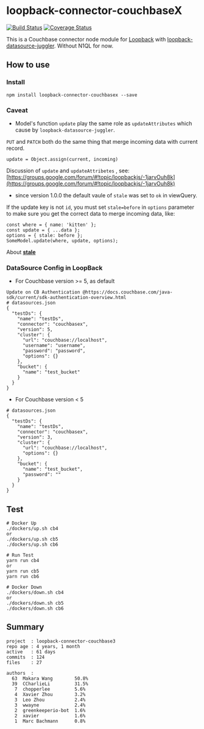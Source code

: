# loopback-connector-couchbaseX

[![Build Status](https://travis-ci.org/Wiredcraft/loopback-connector-couchbase3.svg?branch=master)](https://travis-ci.org/Wiredcraft/loopback-connector-couchbase3)
[![Coverage Status](https://coveralls.io/repos/github/Wiredcraft/loopback-connector-couchbase3/badge.svg?branch=master)](https://coveralls.io/github/Wiredcraft/loopback-connector-couchbase3?branch=master)

This is a Couchbase connector node module for [Loopback](http://loopback.io/) with [loopback-datasource-juggler](https://github.com/strongloop/loopback-datasource-juggler). Without N1QL for now.

## How to use


### Install

```
npm install loopback-connector-couchbasex --save
```

### Caveat

- Model's function `update` play the same role as `updateAttributes` which cause by `loopback-datasource-juggler`.

`PUT` and `PATCH` both do the same thing that merge incoming data with current record.

 ```
 update = Object.assign(current, incoming)
 ```

Discussion of `update` and `updateAttribetes` , see: [https://groups.google.com/forum/#!topic/loopbackjs/-1jarvOuh8k](https://groups.google.com/forum/#!topic/loopbackjs/-1jarvOuh8k)

- since version 1.0.0 the default vaule of  `stale` was set to `ok` in viewQuery.

If the update key is not `id`, you must set `stale=before` in `options` parameter to make sure you get the correct data to merge incoming data, like:

```
const where = { name: 'kitten' };
const update = { ...data };
options = { stale: before };
SomeModel.update(where, update, options);
```

About **[stale](https://docs.couchbase.com/server/6.5/learn/views/views-operation.html#index-stale)**


### DataSource Config in LoopBack

- For Couchbase version >= 5, as default
```
Update on CB Authentication @https://docs.couchbase.com/java-sdk/current/sdk-authentication-overview.html
# datasources.json
{
  "testDs": {
    "name": "testDs",
    "connector": "couchbasex",
    "version": 5,
    "cluster": {
      "url": "couchbase://localhost",
      "username": "username",
      "password": "password",
      "options": {}
    },
    "bucket": {
      "name": "test_bucket"
    }
  }
}
```

- For Couchbase version < 5
```
# datasources.json
{
  "testDs": {
    "name": "testDs",
    "connector": "couchbasex",
    "version": 3,
    "cluster": {
      "url": "couchbase://localhost",
      "options": {}
    },
    "bucket": {
      "name": "test_bucket",
      "password": ""
    }
  }
}
```

## Test

```
# Docker Up
./dockers/up.sh cb4
or
./dockers/up.sh cb5
./dockers/up.sh cb6

# Run Test
yarn run cb4
or
yarn run cb5
yarn run cb6

# Docker Down
./dockers/down.sh cb4
or
./dockers/down.sh cb5
./dockers/down.sh cb6
```




## Summary
```
project  : loopback-connector-couchbase3
repo age : 4 years, 1 month
active   : 61 days
commits  : 124
files    : 27

authors  :
  63  Makara Wang        50.8%
  39  CCharlieLi         31.5%
   7  chopperlee         5.6%
   4  Xavier Zhou        3.2%
   3  Leo Zhou           2.4%
   3  wwayne             2.4%
   2  greenkeeperio-bot  1.6%
   2  xavier             1.6%
   1  Marc Bachmann      0.8%
```
